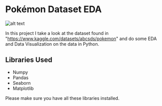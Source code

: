 # Pokémon Dataset EDA

![alt text](https://png.pngitem.com/pimgs/s/2-25253_pokemon-pikachu-free-png-image-pokemon-mastermind-of.png)



In this project I take a look at the dataset found in "https://www.kaggle.com/datasets/abcsds/pokemon" and do some EDA and Data Visualization on the data in Python.

## Libraries Used
* Numpy
* Pandas
* Seaborn
* Matplotlib

Please make sure you have all these libraries installed.
